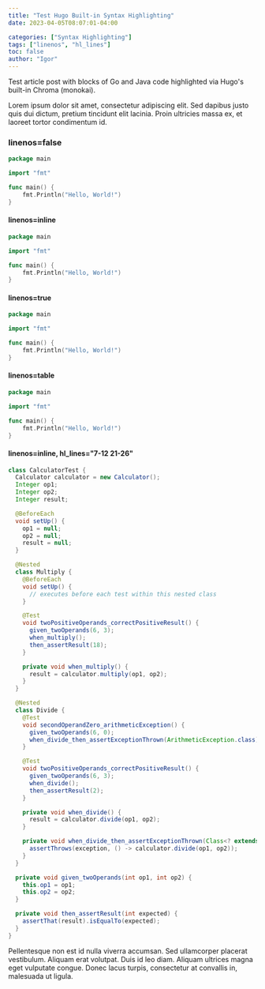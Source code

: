 ```yaml
---
title: "Test Hugo Built-in Syntax Highlighting"
date: 2023-04-05T08:07:01-04:00

categories: ["Syntax Highlighting"]
tags: ["linenos", "hl_lines"]
toc: false
author: "Igor"
---
```


Test article post with blocks of Go and Java code highlighted via Hugo's built-in Chroma (monokai).

<!--more-->

Lorem ipsum dolor sit amet, consectetur adipiscing elit. Sed dapibus justo quis dui dictum, pretium tincidunt elit
lacinia. Proin ultricies massa ex, et laoreet tortor condimentum id.

### linenos=false
```go {linenos=false}
package main

import "fmt"

func main() {
    fmt.Println("Hello, World!")
}
```

#### linenos=inline
```go {linenos=inline}
package main

import "fmt"

func main() {
    fmt.Println("Hello, World!")
}
```

#### linenos=true
```go {linenos=true}
package main

import "fmt"

func main() {
    fmt.Println("Hello, World!")
}
```

#### linenos=table
```go {linenos=table}
package main

import "fmt"

func main() {
    fmt.Println("Hello, World!")
}
```

#### linenos=inline, hl_lines="7-12 21-26"
```java {linenos=inline, hl_lines="7-12 21-26"}
class CalculatorTest {
  Calculator calculator = new Calculator();
  Integer op1;
  Integer op2;
  Integer result;

  @BeforeEach
  void setUp() {
    op1 = null;
    op2 = null;
    result = null;
  }

  @Nested
  class Multiply {
    @BeforeEach
    void setUp() {
      // executes before each test within this nested class
    }

    @Test
    void twoPositiveOperands_correctPositiveResult() {
      given_twoOperands(6, 3);
      when_multiply();
      then_assertResult(18);
    }

    private void when_multiply() {
      result = calculator.multiply(op1, op2);
    }
  }

  @Nested
  class Divide {
    @Test
    void secondOperandZero_arithmeticException() {
      given_twoOperands(6, 0);
      when_divide_then_assertExceptionThrown(ArithmeticException.class);
    }

    @Test
    void twoPositiveOperands_correctPositiveResult() {
      given_twoOperands(6, 3);
      when_divide();
      then_assertResult(2);
    }

    private void when_divide() {
      result = calculator.divide(op1, op2);
    }

    private void when_divide_then_assertExceptionThrown(Class<? extends Exception> exception) {
      assertThrows(exception, () -> calculator.divide(op1, op2));
    }
  }

  private void given_twoOperands(int op1, int op2) {
    this.op1 = op1;
    this.op2 = op2;
  }

  private void then_assertResult(int expected) {
    assertThat(result).isEqualTo(expected);
  }
}
```

Pellentesque non est id nulla viverra accumsan. Sed ullamcorper placerat vestibulum. Aliquam erat volutpat. Duis id leo
diam. Aliquam ultrices magna eget vulputate congue. Donec lacus turpis, consectetur at convallis in, malesuada ut
ligula.
